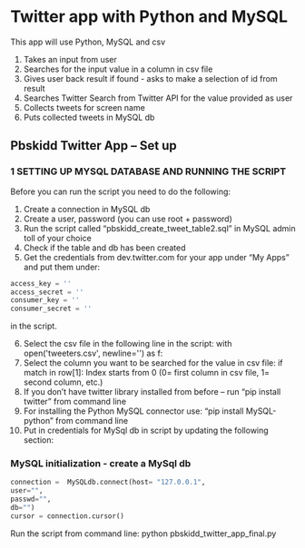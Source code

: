 # Twitter app with Python and MySQL

This app will use Python, MySQL and csv

1. Takes an input from user                                                        
2. Searches for the input value in a column in csv file                            
3. Gives user back result if found - asks to make a selection of id from result    
4. Searches Twitter Search from Twitter API for the value provided as user         
5. Collects tweets for screen name                                                 
6. Puts collected tweets in MySQL db        

## Pbskidd Twitter App – Set up

### 1	SETTING UP MYSQL DATABASE AND RUNNING THE SCRIPT

Before you can run the script you need to do the following:

1.	Create a connection in MySQL db
2.	Create a user, password (you can use root + password)
3.	Run the script called “pbskidd_create_tweet_table2.sql” in MySQL admin toll of your choice
4.	Check if the table and db has been created
5.	Get the credentials from dev.twitter.com for your app under “My Apps” and put them under:

```python
access_key = ''
access_secret = ''
consumer_key = ''
consumer_secret = ''
```

in the script.

6.	Select the csv file in the following line in the script:
with open('tweeters.csv', newline='') as f:
7.	Select the column you want to be searched for the value in csv file:
if match in row[1]:
Index starts from 0 (0= first column in csv file, 1= second column, etc.)
8.	If you don’t have twitter library installed from before – run “pip install twitter” from command line
9.	For installing the Python MySQL connector use: “pip install MySQL-python” from command line
10.	Put in credentials for MySql db in script by updating the following section:

### MySQL initialization - create a MySql db 
```python
connection =  MySQLdb.connect(host= "127.0.0.1",
user="",
passwd="",
db="")
cursor = connection.cursor()
```

Run the script from command line: python pbskidd_twitter_app_final.py






